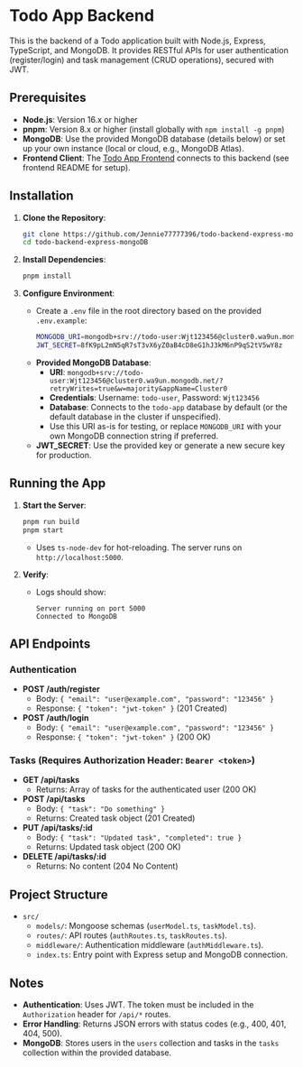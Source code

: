 # Todo App Backend

This is the backend of a Todo application built with Node.js, Express, TypeScript, and MongoDB. It provides RESTful APIs for user authentication (register/login) and task management (CRUD operations), secured with JWT.

## Prerequisites

- **Node.js**: Version 16.x or higher
- **pnpm**: Version 8.x or higher (install globally with `npm install -g pnpm`)
- **MongoDB**: Use the provided MongoDB database (details below) or set up your own instance (local or cloud, e.g., MongoDB Atlas).
- **Frontend Client**: The [Todo App Frontend](https://github.com/Jennie77777396/todo-frontend-react) connects to this backend (see frontend README for setup).

## Installation

1. **Clone the Repository**:
   ```bash
   git clone https://github.com/Jennie77777396/todo-backend-express-mongoDB.git
   cd todo-backend-express-mongoDB
   ```

2. **Install Dependencies**:
   ```bash
   pnpm install
   ```

3. **Configure Environment**:
   - Create a `.env` file in the root directory based on the provided `.env.example`:
     ```bash
     MONGODB_URI=mongodb+srv://todo-user:Wjt123456@cluster0.wa9un.mongodb.net/?retryWrites=true&w=majority&appName=Cluster0
     JWT_SECRET=8fK9pL2mN5qR7sT3vX6yZ0aB4cD8eG1hJ3kM6nP9qS2tV5wY8z
     ```
   - **Provided MongoDB Database**:
     - **URI**: `mongodb+srv://todo-user:Wjt123456@cluster0.wa9un.mongodb.net/?retryWrites=true&w=majority&appName=Cluster0`
     - **Credentials**: Username: `todo-user`, Password: `Wjt123456`
     - **Database**: Connects to the `todo-app` database by default (or the default database in the cluster if unspecified).
     - Use this URI as-is for testing, or replace `MONGODB_URI` with your own MongoDB connection string if preferred.
   - **JWT_SECRET**: Use the provided key or generate a new secure key for production.

## Running the App

1. **Start the Server**:
   ```bash
   pnpm run build
   pnpm start
   ```
   - Uses `ts-node-dev` for hot-reloading. The server runs on `http://localhost:5000`.

2. **Verify**:
   - Logs should show:
     ```
     Server running on port 5000
     Connected to MongoDB
     ```

## API Endpoints

### Authentication
- **POST /auth/register**
  - Body: `{ "email": "user@example.com", "password": "123456" }`
  - Response: `{ "token": "jwt-token" }` (201 Created)
- **POST /auth/login**
  - Body: `{ "email": "user@example.com", "password": "123456" }`
  - Response: `{ "token": "jwt-token" }` (200 OK)

### Tasks (Requires Authorization Header: `Bearer <token>`)
- **GET /api/tasks**
  - Returns: Array of tasks for the authenticated user (200 OK)
- **POST /api/tasks**
  - Body: `{ "task": "Do something" }`
  - Returns: Created task object (201 Created)
- **PUT /api/tasks/:id**
  - Body: `{ "task": "Updated task", "completed": true }`
  - Returns: Updated task object (200 OK)
- **DELETE /api/tasks/:id**
  - Returns: No content (204 No Content)

## Project Structure

- `src/`
  - `models/`: Mongoose schemas (`userModel.ts`, `taskModel.ts`).
  - `routes/`: API routes (`authRoutes.ts`, `taskRoutes.ts`).
  - `middleware/`: Authentication middleware (`authMiddleware.ts`).
  - `index.ts`: Entry point with Express setup and MongoDB connection.

## Notes

- **Authentication**: Uses JWT. The token must be included in the `Authorization` header for `/api/*` routes.
- **Error Handling**: Returns JSON errors with status codes (e.g., 400, 401, 404, 500).
- **MongoDB**: Stores users in the `users` collection and tasks in the `tasks` collection within the provided database.

